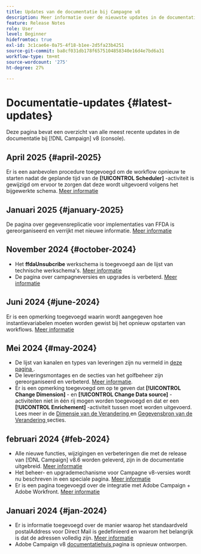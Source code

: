 ```yaml
---
title: Updates van de documentatie bij Campagne v8
description: Meer informatie over de nieuwste updates in de documentatie over Campagne v8
feature: Release Notes
role: User
level: Beginner
hidefromtoc: true
exl-id: 3c1cae6e-0a75-4f18-b1ee-2d5fa23b4251
source-git-commit: ba8cf031db178f6575104858340e16d4e7bd6a31
workflow-type: tm+mt
source-wordcount: '275'
ht-degree: 27%

---
```


# Documentatie-updates {#latest-updates}

Deze pagina bevat een overzicht van alle meest recente updates in de documentatie bij [!DNL Campaign] v8 (console).

## April 2025 {#april-2025}

Er is een aanbevolen procedure toegevoegd om de workflow opnieuw te starten nadat de geplande tijd van de **[!UICONTROL Scheduler]** -activiteit is gewijzigd om ervoor te zorgen dat deze wordt uitgevoerd volgens het bijgewerkte schema. [Meer informatie](../../automation/workflow/scheduler.md)

## Januari 2025 {#january-2025}

De pagina over gegevensreplicatie voor implementaties van FFDA is gereorganiseerd en verrijkt met nieuwe informatie. [Meer informatie](../architecture/replication.md)

## November 2024 {#october-2024}

* Het **ffdaUnsubcribe** werkschema is toegevoegd aan de lijst van technische werkschema&#39;s. [Meer informatie](../../automation/workflow/technical-workflows.md)
* De pagina over campagneversies en upgrades is verbeterd. [Meer informatie](upgrades.md)

## Juni 2024 {#june-2024}

Er is een opmerking toegevoegd waarin wordt aangegeven hoe instantievariabelen moeten worden gewist bij het opnieuw opstarten van workflows. [Meer informatie](../../automation/workflow/start-a-workflow.md)

## Mei 2024 {#may-2024}

* De lijst van kanalen en types van leveringen zijn nu vermeld in [ deze pagina ](create-message.md).
* De leveringsmontages en de secties van het golfbeheer zijn gereorganiseerd en verbeterd. [Meer informatie](../send/configure-and-send.md).
* Er is een opmerking toegevoegd om op te geven dat **[!UICONTROL Change Dimension]** - en **[!UICONTROL Change Data source]** -activiteiten niet in één rij mogen worden toegevoegd en dat er een **[!UICONTROL Enrichement]** -activiteit tussen moet worden uitgevoerd. Lees meer in de [ Dimensie van de Verandering ](../../automation/workflow/change-dimension.md) en [ Gegevensbron van de Verandering ](../../automation/workflow/change-data-source.md) secties.

## februari 2024 {#feb-2024}

* Alle nieuwe functies, wijzigingen en verbeteringen die met de release van [!DNL Campaign] v8.6 worden geleverd, zijn in de documentatie uitgebreid. [Meer informatie](release-notes.md)
* Het beheer- en upgrademechanisme voor Campagne v8-versies wordt nu beschreven in een speciale pagina. [Meer informatie](upgrades.md)
* Er is een pagina toegevoegd over de integratie met Adobe Campaign + Adobe Workfront. [Meer informatie](../connect/ac-workfront.md)

## Januari 2024 {#jan-2024}

* Er is informatie toegevoegd over de manier waarop het standaardveld postalAddress voor Direct Mail is gedefinieerd en waarom het belangrijk is dat de adressen volledig zijn. [Meer informatie](../send/direct-mail.md)
* Adobe Campaign v8 [ documentatiehuis ](../campaign-home.md) pagina is opnieuw ontworpen.
